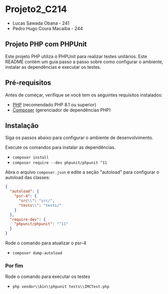 # Projeto2_C214

-  Lucas Sawada Obana - 241
-  Pedro Hugo Coura Macaiba - 244

## Projeto PHP com PHPUnit

Este projeto PHP utiliza o PHPUnit para realizar testes unitários. Este README contém um guia passo a passo sobre como configurar o ambiente, instalar as dependências e executar os testes.

## Pré-requisitos

Antes de começar, verifique se você tem os seguintes requisitos instalados:

- [PHP](https://www.php.net/downloads.php) (recomendado PHP 8.1 ou superior)
- [Composer](https://getcomposer.org/) (gerenciador de dependências PHP)

## Instalação

Siga os passos abaixo para configurar o ambiente de desenvolvimento.

Execute os comandos para instalar as dependências.
- `composer install`
- `composer require --dev phpunit/phpunit ^11`

Abra o arquivo `composer.json` e edite a seção "autoload" para configurar o autoload das classes:
```json
{
  "autoload": {
    "psr-4": {
      "src\\": "src/",
      "tests\\": "tests/"
    }
  },
  "require-dev": {
    "phpunit/phpunit": "^11"
  }
}
```

Rode o comando para atualizar o psr-4
- `composer dump-autoload`

### Por fim
 Rode o comando para executar os testes
 - `php vendor\\bin\\phpunit tests\\IMCTest.php`